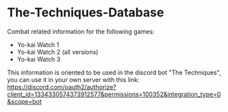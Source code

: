 # The-Techniques-Database
Combat related information for the following games:
- Yo-kai Watch 1
- Yo-kai Watch 2 (all versions)
- Yo-kai Watch 3


This information is oriented to be used in the discord bot "The Techniques", you can use it in your own server with this link: https://discord.com/oauth2/authorize?client_id=1334330574373912577&permissions=100352&integration_type=0&scope=bot
